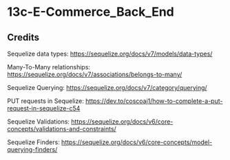 # 13c-E-Commerce_Back_End

## Credits

Sequelize data types:
https://sequelize.org/docs/v7/models/data-types/

Many-To-Many relationships:
https://sequelize.org/docs/v7/associations/belongs-to-many/

Sequelize Querying:
https://sequelize.org/docs/v7/category/querying/

PUT requests in Sequelize:
https://dev.to/coscoaj1/how-to-complete-a-put-request-in-sequelize-c54

Sequelize Validations:
https://sequelize.org/docs/v6/core-concepts/validations-and-constraints/

Sequelize Finders:
https://sequelize.org/docs/v6/core-concepts/model-querying-finders/